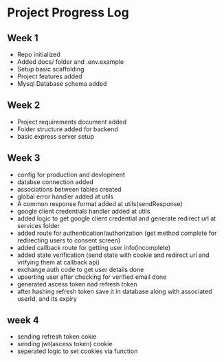 # Project Progress Log

## Week 1

- Repo initialized
- Added docs/ folder and .env.example
- Setup basic scaffolding
- Project features added
- Mysql Database schema added

## Week 2

- Project requirements document added
- Folder structure added for backend
- basic express server setup

## Week 3

- config for production and devlopment
- databse connection added
- associations between tables created
- global error handler added at utils
- A common response format added at utils(sendResponse)
- google client credentials handler added at utils
- added logic to get google client credential and generate redirect url at services folder
- added route for authentication/authorization (get method complete for redirecting users to consent screen)
- added callback route for getting user info(incomplete)
- added state verification (send state with cookie and redirect url and vrifying them at callback api)
- exchange auth code to get user details done
- upserting user after checking for verified email done
- generated ascess token nad refresh token
- after hashing refresh token save it in database along with associated userId, and its expiry

## week 4

- sending refresh token cokie
- sending jwt(ascess token) cookie
- seperated logic to set cookies via function

